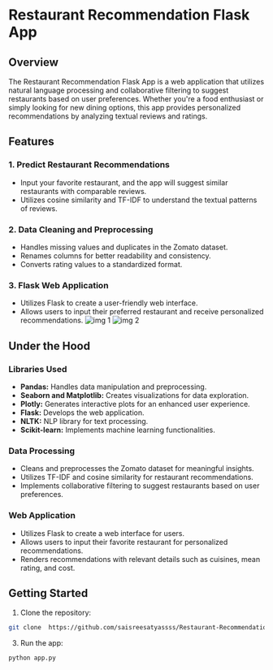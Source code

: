 # Restaurant Recommendation Flask App

## Overview

The Restaurant Recommendation Flask App is a web application that utilizes natural language processing and collaborative filtering to suggest restaurants based on user preferences. Whether you're a food enthusiast or simply looking for new dining options, this app provides personalized recommendations by analyzing textual reviews and ratings.

## Features

### 1. Predict Restaurant Recommendations
- Input your favorite restaurant, and the app will suggest similar restaurants with comparable reviews.
- Utilizes cosine similarity and TF-IDF to understand the textual patterns of reviews.

### 2. Data Cleaning and Preprocessing
- Handles missing values and duplicates in the Zomato dataset.
- Renames columns for better readability and consistency.
- Converts rating values to a standardized format.

### 3. Flask Web Application
- Utilizes Flask to create a user-friendly web interface.
- Allows users to input their preferred restaurant and receive personalized recommendations.
![img 1](https://github.com/saisreesatyassss/Restaurant-Recommendation/assets/132558766/8d144dcc-2fca-4051-b26b-962195d75943)
![img 2](https://github.com/saisreesatyassss/Restaurant-Recommendation/assets/132558766/ec20c3cb-1726-4213-803e-b0a5684e470d)

## Under the Hood

### Libraries Used
- **Pandas:** Handles data manipulation and preprocessing.
- **Seaborn and Matplotlib:** Creates visualizations for data exploration.
- **Plotly:** Generates interactive plots for an enhanced user experience.
- **Flask:** Develops the web application.
- **NLTK:** NLP library for text processing.
- **Scikit-learn:** Implements machine learning functionalities.

### Data Processing
- Cleans and preprocesses the Zomato dataset for meaningful insights.
- Utilizes TF-IDF and cosine similarity for restaurant recommendations.
- Implements collaborative filtering to suggest restaurants based on user preferences.

### Web Application
- Utilizes Flask to create a web interface for users.
- Allows users to input their favorite restaurant for personalized recommendations.
- Renders recommendations with relevant details such as cuisines, mean rating, and cost.

## Getting Started

1. Clone the repository:

```bash
git clone  https://github.com/saisreesatyassss/Restaurant-Recommendation
```  

3.  Run the app:
 ```bash
python app.py
```  

